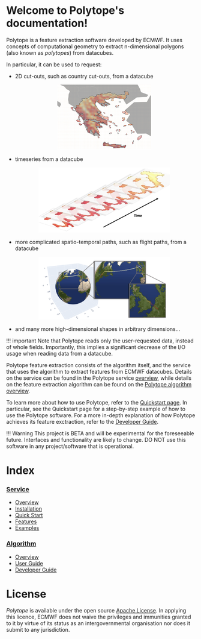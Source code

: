 # Welcome to Polytope's documentation!

Polytope is a feature extraction software developed by ECMWF. 
It uses concepts of computational geometry to extract n-dimensional polygons (also known as *polytopes*) from datacubes. 

In particular, it can be used to request:

- 2D cut-outs, such as country cut-outs, from a datacube
    <div style="text-align:center">
    <p style="float: middle; margin: 0 5px 0 0px;">
        <img src="./images/greece.png" alt="Greece cut-out" width="250"/>
    </p>
    </div>

- timeseries from a datacube
    <div style="text-align:center">
    <p style="float: middle; margin: 0 5px 0 0px;">
        <img src="./images/timeseries.png" alt="Timeseries" width="350"/>
    </p>
    </div>

- more complicated spatio-temporal paths, such as flight paths, from a datacube
    <div style="text-align:center">
    <p style="float: middle; margin: 0 5px 0 0px;">
        <img src="./images/flight_path.png" alt="Flight path" width="350"/>
    </p>
    </div>

- and many more high-dimensional shapes in arbitrary dimensions...

<!-- <div style="text-align:center">
<div class="note", style="border: 1px solid black">
Note that Polytope reads only the user-requested data, instead of whole fields. Importantly, this implies a significant decrease of the I/O usage when reading data from a datacube.
</div>
</div> -->

!!! important
    Note that Polytope reads only the user-requested data, instead of whole fields. Importantly, this implies a significant decrease of the I/O usage when reading data from a datacube.

Polytope feature extraction consists of the algorithm itself, and the service that uses the algorithm to extract features from ECMWF datacubes. Details on the service can be found in the Polytope service <a href="./Service/Overview">overview</a>, while details on the feature extraction algorithm can be found on the <a href="./Algorithm/Overview/Overview">Polytope algorithm overview</a>.

To learn more about how to use Polytope, refer to the <a href="./Service/Quick_Start">Quickstart page</a>. In particular, see the Quickstart page for a step-by-step example of how to use the Polytope software.
For a more in-depth explanation of how Polytope achieves its feature exctraction, refer to the <a href="./Algorithm/Developer_Guide/Overview">Developer Guide</a>.

!!! Warning
    This project is BETA and will be experimental for the foreseeable future. Interfaces and functionality are likely to change. DO NOT use this software in any project/software that is operational.

# Index

### <a href="./Service/Overview">Service</a>
  * <a href="./Service/Overview">Overview</a>
  * <a href="./Service/Installation">Installation</a>
  * <a href="./Service/Quick_Start">Quick Start</a>
  * <a href="./Service/Features/feature">Features</a>
  * <a href="./Service/Examples/Index">Examples</a>

### <a href="./Algorithm/Overview/Overview">Algorithm</a>
  * <a href="./Algorithm/Overview/Overview">Overview</a>
  * <a href="./Algorithm/User_Guide/Getting_started">User Guide</a>
  * <a href="./Algorithm/Developer_Guide/Overview">Developer Guide</a>

    
# License

*Polytope* is available under the open source [Apache License](http://www.apache.org/licenses/LICENSE-2.0).
 In applying this licence, ECMWF does not waive the privileges and immunities granted to it by virtue of its status as an intergovernmental organisation nor does it submit to any jurisdiction.




